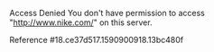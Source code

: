 Access Denied You don't have permission to access "http://www.nike.com/" on this server.

Reference #18.ce37d517.1590900918.13bc480f